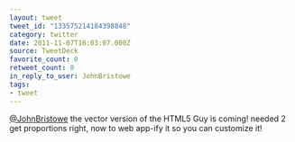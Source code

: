 ```yaml
---
layout: tweet
tweet_id: "133575214184398848"
category: twitter
date: 2011-11-07T16:03:07.000Z
source: TweetDeck
favorite_count: 0
retweet_count: 0
in_reply_to_user: JohnBristowe
tags:
- tweet
---
```


[@JohnBristowe](https://twitter.com/@JohnBristowe) the vector version of the HTML5 Guy is coming! needed 2 get proportions right, now to web app-ify it so you can customize it!
